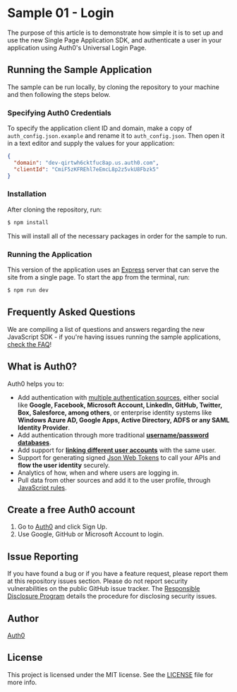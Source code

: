 # Sample 01 - Login

The purpose of this article is to demonstrate how simple it is to set up and use the new Single Page Application SDK, and authenticate a user in your application using Auth0's Universal Login Page.

## Running the Sample Application

The sample can be run locally, by cloning the repository to your machine and then following the steps below.

### Specifying Auth0 Credentials

To specify the application client ID and domain, make a copy of `auth_config.json.example` and rename it to `auth_config.json`. Then open it in a text editor and supply the values for your application:

```json
{
  "domain": "dev-qirtwh6cktfuc8ap.us.auth0.com",
  "clientId": "CmiF5zKFREhl7eEmcL8p2z5vkU8Fbzk5"
}
```

### Installation

After cloning the repository, run:

```bash
$ npm install
```

This will install all of the necessary packages in order for the sample to run.

### Running the Application

This version of the application uses an [Express](https://expressjs.com) server that can serve the site from a single page. To start the app from the terminal, run:

```bash
$ npm run dev
```

## Frequently Asked Questions

We are compiling a list of questions and answers regarding the new JavaScript SDK - if you're having issues running the sample applications, [check the FAQ](https://github.com/auth0/auth0-spa-js/blob/master/FAQ.md)!

## What is Auth0?

Auth0 helps you to:

- Add authentication with [multiple authentication sources](https://docs.auth0.com/identityproviders), either social like **Google, Facebook, Microsoft Account, LinkedIn, GitHub, Twitter, Box, Salesforce, among others**, or enterprise identity systems like **Windows Azure AD, Google Apps, Active Directory, ADFS or any SAML Identity Provider**.
- Add authentication through more traditional **[username/password databases](https://docs.auth0.com/mysql-connection-tutorial)**.
- Add support for **[linking different user accounts](https://docs.auth0.com/link-accounts)** with the same user.
- Support for generating signed [Json Web Tokens](https://docs.auth0.com/jwt) to call your APIs and **flow the user identity** securely.
- Analytics of how, when and where users are logging in.
- Pull data from other sources and add it to the user profile, through [JavaScript rules](https://docs.auth0.com/rules).

## Create a free Auth0 account

1. Go to [Auth0](https://auth0.com/signup) and click Sign Up.
2. Use Google, GitHub or Microsoft Account to login.

## Issue Reporting

If you have found a bug or if you have a feature request, please report them at this repository issues section. Please do not report security vulnerabilities on the public GitHub issue tracker. The [Responsible Disclosure Program](https://auth0.com/whitehat) details the procedure for disclosing security issues.

## Author
 
[Auth0](auth0.com)

## License

This project is licensed under the MIT license. See the [LICENSE](LICENSE.txt) file for more info.

